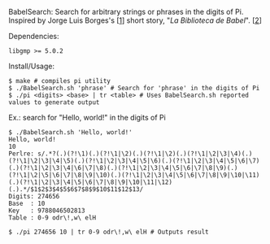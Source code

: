 BabelSearch:
Search for arbitrary strings or phrases in the digits of Pi.
Inspired by Jorge Luis Borges's [[1]] short story, "_La Biblioteca de Babel_". [[2]]

[1]: https://en.wikipedia.org/wiki/Jorge_Luis_Borges
[2]: https://en.wikipedia.org/wiki/The_Library_of_Babel

Dependencies:

    libgmp >= 5.0.2 

Install/Usage:

    $ make # compiles pi utility
    $ ./BabelSearch.sh 'phrase' # Search for 'phrase' in the digits of Pi
    $ ./pi <digits> <base> | tr <table> # Uses BabelSearch.sh reported values to generate output

Ex.: search for "Hello, world!" in the digits of Pi

    $ ./BabelSearch.sh 'Hello, world!'
    Hello, world!
    10
    Perlre: s/.*?(.)(?!\1)(.)(?!\1|\2)(.)(?!\1|\2)(.)(?!\1|\2|\3|\4)(.)(?!\1|\2|\3|\4|\5)(.)(?!\1|\2|\3|\4|\5|\6)(.)(?!\1|\2|\3|\4|\5|\6|\7)(.)(?!\1|\2|\3|\4|\6|\7|\8)(.)(?!\1|\2|\3|\4|\5|\6|\7|\8|\9)(.)(?!\1|\2|\5|\6|\7|\8|\9|\10)(.)(?!\1|\2|\3|\4|\5|\6|\7|\8|\9|\10|\11)(.)(?!\1|\2|\3|\4|\5|\6|\7|\8|\9|\10|\11|\12)(.).*/$1$2$3$4$5$6$7$8$9$10$11$12$13/
    Digits: 274656
    Base  : 10
    Key   : 9788046502813
    Table : 0-9 odr\!,w\ elH

    $ ./pi 274656 10 | tr 0-9 odr\!,w\ elH # Outputs result
